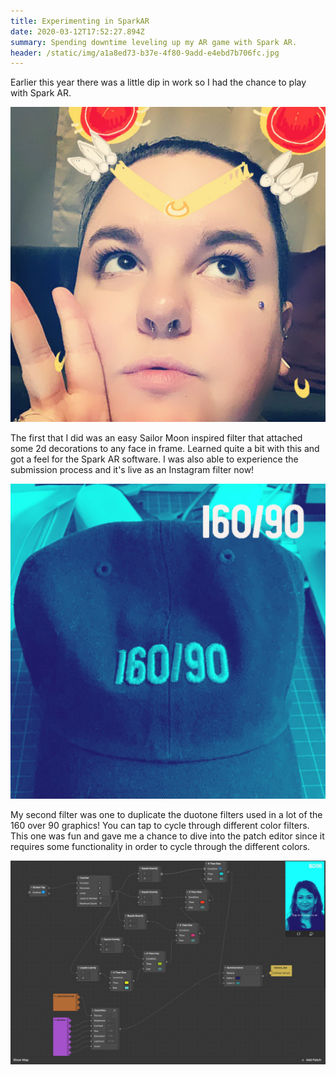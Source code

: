 ```yaml
---
title: Experimenting in SparkAR
date: 2020-03-12T17:52:27.894Z
summary: Spending downtime leveling up my AR game with Spark AR.
header: /static/img/a1a8ed73-b37e-4f80-9add-e4ebd7b706fc.jpg
---
```

Earlier this year there was a little dip in work so I had the chance to play with Spark AR.

![](/static/img/8bae664b-b83e-4ca5-8022-fe6799302eff.jpg#img-small)

The first that I did was an easy Sailor Moon inspired filter that attached some 2d decorations to any face in frame. Learned quite a bit with this and got a feel for the Spark AR software. I was also able to experience the submission process and it's live as an Instagram filter now!

![](/static/img/a1a8ed73-b37e-4f80-9add-e4ebd7b706fc.jpg#img-small)

My second filter was one to duplicate the duotone filters used in a lot of the 160 over 90 graphics! You can tap to cycle through different color filters. This one was fun and gave me a chance to dive into the patch editor since it requires some functionality in order to cycle through the different colors.

![](/static/img/screen-shot-2020-03-12-at-4.00.31-pm.png)